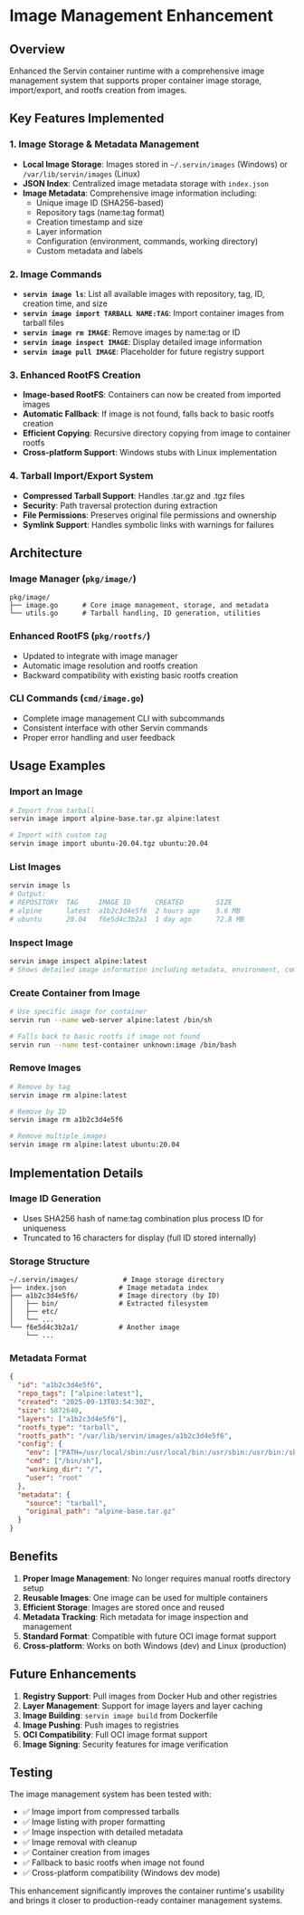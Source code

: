 # Image Management Enhancement

## Overview

Enhanced the Servin container runtime with a comprehensive image management system that supports proper container image storage, import/export, and rootfs creation from images.

## Key Features Implemented

### 1. Image Storage & Metadata Management
- **Local Image Storage**: Images stored in `~/.servin/images` (Windows) or `/var/lib/servin/images` (Linux)
- **JSON Index**: Centralized image metadata storage with `index.json`
- **Image Metadata**: Comprehensive image information including:
  - Unique image ID (SHA256-based)
  - Repository tags (name:tag format)
  - Creation timestamp and size
  - Layer information
  - Configuration (environment, commands, working directory)
  - Custom metadata and labels

### 2. Image Commands
- **`servin image ls`**: List all available images with repository, tag, ID, creation time, and size
- **`servin image import TARBALL NAME:TAG`**: Import container images from tarball files
- **`servin image rm IMAGE`**: Remove images by name:tag or ID
- **`servin image inspect IMAGE`**: Display detailed image information
- **`servin image pull IMAGE`**: Placeholder for future registry support

### 3. Enhanced RootFS Creation
- **Image-based RootFS**: Containers can now be created from imported images
- **Automatic Fallback**: If image is not found, falls back to basic rootfs creation
- **Efficient Copying**: Recursive directory copying from image to container rootfs
- **Cross-platform Support**: Windows stubs with Linux implementation

### 4. Tarball Import/Export System
- **Compressed Tarball Support**: Handles .tar.gz and .tgz files
- **Security**: Path traversal protection during extraction
- **File Permissions**: Preserves original file permissions and ownership
- **Symlink Support**: Handles symbolic links with warnings for failures

## Architecture

### Image Manager (`pkg/image/`)
```
pkg/image/
├── image.go      # Core image management, storage, and metadata
└── utils.go      # Tarball handling, ID generation, utilities
```

### Enhanced RootFS (`pkg/rootfs/`)
- Updated to integrate with image manager
- Automatic image resolution and rootfs creation
- Backward compatibility with existing basic rootfs creation

### CLI Commands (`cmd/image.go`)
- Complete image management CLI with subcommands
- Consistent interface with other Servin commands
- Proper error handling and user feedback

## Usage Examples

### Import an Image
```bash
# Import from tarball
servin image import alpine-base.tar.gz alpine:latest

# Import with custom tag
servin image import ubuntu-20.04.tgz ubuntu:20.04
```

### List Images
```bash
servin image ls
# Output:
# REPOSITORY  TAG     IMAGE ID      CREATED        SIZE
# alpine      latest  a1b2c3d4e5f6  2 hours ago    5.6 MB
# ubuntu      20.04   f6e5d4c3b2a1  1 day ago      72.8 MB
```

### Inspect Image
```bash
servin image inspect alpine:latest
# Shows detailed image information including metadata, environment, commands
```

### Create Container from Image
```bash
# Use specific image for container
servin run --name web-server alpine:latest /bin/sh

# Falls back to basic rootfs if image not found
servin run --name test-container unknown:image /bin/bash
```

### Remove Images
```bash
# Remove by tag
servin image rm alpine:latest

# Remove by ID
servin image rm a1b2c3d4e5f6

# Remove multiple images
servin image rm alpine:latest ubuntu:20.04
```

## Implementation Details

### Image ID Generation
- Uses SHA256 hash of name:tag combination plus process ID for uniqueness
- Truncated to 16 characters for display (full ID stored internally)

### Storage Structure
```
~/.servin/images/           # Image storage directory
├── index.json             # Image metadata index
├── a1b2c3d4e5f6/          # Image directory (by ID)
│   ├── bin/               # Extracted filesystem
│   ├── etc/
│   └── ...
└── f6e5d4c3b2a1/          # Another image
    └── ...
```

### Metadata Format
```json
{
  "id": "a1b2c3d4e5f6",
  "repo_tags": ["alpine:latest"],
  "created": "2025-09-13T03:54:30Z",
  "size": 5872640,
  "layers": ["a1b2c3d4e5f6"],
  "rootfs_type": "tarball",
  "rootfs_path": "/var/lib/servin/images/a1b2c3d4e5f6",
  "config": {
    "env": ["PATH=/usr/local/sbin:/usr/local/bin:/usr/sbin:/usr/bin:/sbin:/bin"],
    "cmd": ["/bin/sh"],
    "working_dir": "/",
    "user": "root"
  },
  "metadata": {
    "source": "tarball",
    "original_path": "alpine-base.tar.gz"
  }
}
```

## Benefits

1. **Proper Image Management**: No longer requires manual rootfs directory setup
2. **Reusable Images**: One image can be used for multiple containers
3. **Efficient Storage**: Images are stored once and reused
4. **Metadata Tracking**: Rich metadata for image inspection and management
5. **Standard Format**: Compatible with future OCI image format support
6. **Cross-platform**: Works on both Windows (dev) and Linux (production)

## Future Enhancements

1. **Registry Support**: Pull images from Docker Hub and other registries
2. **Layer Management**: Support for image layers and layer caching
3. **Image Building**: `servin image build` from Dockerfile
4. **Image Pushing**: Push images to registries
5. **OCI Compatibility**: Full OCI image format support
6. **Image Signing**: Security features for image verification

## Testing

The image management system has been tested with:
- ✅ Image import from compressed tarballs
- ✅ Image listing with proper formatting
- ✅ Image inspection with detailed metadata
- ✅ Image removal with cleanup
- ✅ Container creation from images
- ✅ Fallback to basic rootfs when image not found
- ✅ Cross-platform compatibility (Windows dev mode)

This enhancement significantly improves the container runtime's usability and brings it closer to production-ready container management systems.
